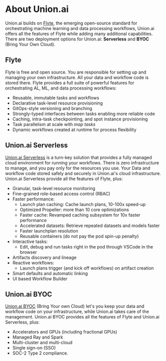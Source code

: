 # About Union.ai

Union.ai builds on [Flyte](http://flyte.org), the emerging open-source standard for orchestrating machine learning and data processing workflows,
Union.ai offers all the features of Flyte while adding many additional capabilities.
There are two deployment options for Union.ai: **Serverless** and **BYOC** (Bring Your Own Cloud).

## Flyte

Flyte is free and open source. You are responsible for setting up and managing your own infrastructure. All your data and workflow code is stored there.
Flyte provides a full suite of powerful features for orchestrating AL, ML, and data processing workflows:

* Reusable, immutable tasks and workflows
* Declarative task-level resource provisioning
* GitOps-style versioning and branching
* Strongly-typed interfaces between tasks enabling more reliable code
* Caching, intra-task checkpointing, and spot instance provisioning
* Task parallelism at scale with *map tasks*
* Dynamic workflows created at runtime for process flexibility

## Union.ai Serverless

[Union.ai Serverless](https://docs.union.ai/serverless) is a turn-key solution that provides a fully managed cloud environment for running your workflows.
There is zero infrastructure to manage, and you pay only for the resources you use.
Your Data and workflow code stored safely and securely in Union.ai's cloud infrastructure.
Union.ai Serverless provide all the features of Flyte, plus:

* Granular, task-level resource monitoring
* Fine-grained role-based access control (RBAC)
* Faster performance:
    * Launch plan caching: Cache launch plans, 10-100x speed-up
    * Optimized Propeller: more than 10 core optimizations
    * Faster cache: Revamped caching subsystem for 10x faster performance
    * Accelerated datasets: Retrieve repeated datasets and models faster
    * Faster launchplan resolution
    * Reusable containers (do not pay the pod spin-up penalty)
* Interactive tasks:
    * Edit, debug and run tasks right in the pod through VSCode in the browser
* Artifacts discovery and lineage
* Reactive workflows:
    * Launch plans trigger (and kick off workflows) on artifact creation
* Smart defaults and automatic linking
* UI based Workflow Builder

## Union.ai BYOC

[Union.ai BYOC](https://docs.union.ai/byoc) (Bring Your own Cloud) let's you keep your data and workflow code on your infrastructure, while Union.ai takes care of the management.
Union.ai BYOC provides all the features of Flyte and Union.ai Serverless, plus:

* Accelerators and GPUs (including fractional GPUs)
* Managed Ray and Spark
* Multi-cluster and multi-cloud
* Single sign-on (SSO)
* SOC-2 Type 2 compliance.
